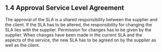 ## 1.4 Approval Service Level Agreement

The approval of the SLA is a shared responsibility between the supplier and the client. If the SLA has to be altered, the responsibility for changing the SLA lies with the supplier. Permission for changes has to be given by the supplier. When changes have been made in the current SLA and the aspects of the service, the new SLA has to be agreed on by the supplier as well as the client.
 
